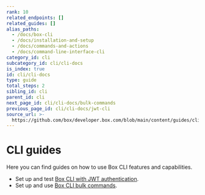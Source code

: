 ```yaml
---
rank: 10
related_endpoints: []
related_guides: []
alias_paths:
  - /docs/box-cli
  - /docs/installation-and-setup
  - /docs/commands-and-actions
  - /docs/command-line-interface-cli
category_id: cli
subcategory_id: cli/cli-docs
is_index: true
id: cli/cli-docs
type: guide
total_steps: 2
sibling_id: cli
parent_id: cli
next_page_id: cli/cli-docs/bulk-commands
previous_page_id: cli/cli-docs/jwt-cli
source_url: >-
  https://github.com/box/developer.box.com/blob/main/content/guides/cli/cli-docs/index.md
---
```

# CLI guides

Here you can find guides on how
to use Box CLI features and capabilities.

* Set up and test [Box CLI with JWT authentication][1]. 
* Set up and use [Box CLI bulk commands][2].

[1]: g://cli/cli-docs/jwt-cli
[2]: g://cli/cli-docs/bulk-commands